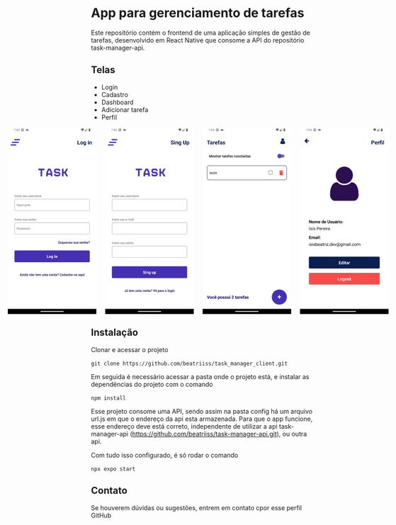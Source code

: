 # App para gerenciamento de tarefas
Este repositório contém o  frontend de uma aplicação simples de gestão de tarefas, desenvolvido em React Native que consome a API do repositório task-manager-api.

## Telas
- Login
- Cadastro
- Dashboard
- Adicionar tarefa
- Perfil


<div style="display: flex; justify-content: center; margin-bottom:20px">
    <img src="https://raw.githubusercontent.com/beatriiss/task_manager_client/main/assets/Screenshot_1712343945.png" alt="Login" width="200" style="margin-right: 20px;">
    <img src="https://raw.githubusercontent.com/beatriiss/task_manager_client/main/assets/Screenshot_1712343948.png" alt="Cadastro" width="200" style="margin-right: 20px;">
    <img src="https://raw.githubusercontent.com/beatriiss/task_manager_client/main/assets/Screenshot_1712343907.png" alt="Cadastro" width="200" style="margin-right: 20px;">
    <img src="https://github.com/beatriiss/task_manager_client/blob/main/assets/Screenshot_1712343915.png" alt="Cadastro" width="200" style="margin-right: 20px;">
</div>



## Instalação
Clonar e acessar o projeto 
```
git clone https://github.com/beatriiss/task_manager_client.git
```
Em seguida é necessário acessar a pasta onde o projeto está, e instalar as dependências do projeto com o comando
```
npm install
```
Esse projeto consome uma API, sendo assim na pasta config há um arquivo url.js em que o endereço da api esta armazenada. 
Para que o app funcione, esse endereço deve está correto, independente de utilizar a api task-manager-api (https://github.com/beatriiss/task-manager-api.git), 
ou outra  api.

Com tudo isso configurado, é só rodar o comando 
```
npx expo start
```
## Contato
Se houverem dúvidas ou sugestões, entrem em contato cpor esse perfil GitHub

